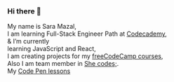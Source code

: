 ### Hi there 👋
My name is Sara Mazal,<br>
I am learning Full-Stack Engineer Path at <a href='https://www.codecademy.com/profiles/saramazal' target='_blabk' >Codecademy</a>,<br>
& I’m currently<br>  learning JavaScript and React,<br>
                  I am creating projects for my <a href='https://www.freecodecamp.org/mazal' target='_blank'> freeCodeCamp courses</a>,<br>
                  Also I am  team member in <a href='https://she-codes.org/' target='_blabk'>She codes;</a>.<br>
                  My  <a href='https://codepen.io/Saramazal' target='_blabk'>Code Pen lessons</a>
                               
                 
                  
                 

